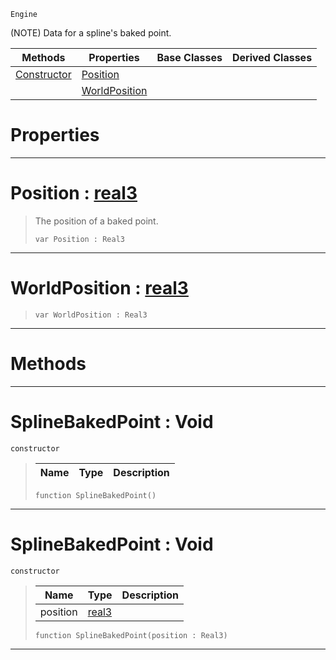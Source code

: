  `Engine`

(NOTE) Data for a spline's baked point.

|Methods|Properties|Base Classes|Derived Classes|
|---|---|---|---|
|[ Constructor](https://plasmaengine.github.io/PlasmaDocs/Plasma1/C++/code_reference/class_reference/splinebakedpoint.md#splinebakedpoint-void)|[ Position](https://plasmaengine.github.io/PlasmaDocs/Plasma1/C++/code_reference/class_reference/splinebakedpoint.md#position-plasma-engine-doc)| | |
| |[ WorldPosition](https://plasmaengine.github.io/PlasmaDocs/Plasma1/C++/code_reference/class_reference/splinebakedpoint.md#worldposition-plasma-engin)| | |


 #  Properties


---  
 #  Position : [real3](https://plasmaengine.github.io/PlasmaDocs/Plasma1/C++/code_reference/lightning_base_types/real3.md)

> The position of a baked point.
> ``` lang=cpp, name=Lightning
> var Position : Real3


---  
 #  WorldPosition : [real3](https://plasmaengine.github.io/PlasmaDocs/Plasma1/C++/code_reference/lightning_base_types/real3.md)

> 
> ``` lang=cpp, name=Lightning
> var WorldPosition : Real3


---  
 #  Methods


---  
 #  SplineBakedPoint : Void

 `constructor`

> 
> |Name|Type|Description|
> |---|---|---|
> ``` lang=cpp, name=Lightning
> function SplineBakedPoint()
> ``` 


---  
 #  SplineBakedPoint : Void

 `constructor`

> 
> |Name|Type|Description|
> |---|---|---|
> |position|[real3](https://plasmaengine.github.io/PlasmaDocs/Plasma1/C++/code_reference/lightning_base_types/real3.md)| |
> ``` lang=cpp, name=Lightning
> function SplineBakedPoint(position : Real3)
> ``` 


---  
 

 